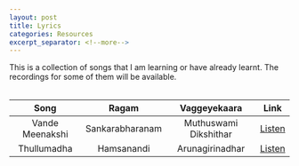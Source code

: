 ```yaml
---
layout: post
title: Lyrics
categories: Resources
excerpt_separator: <!--more-->
---
```



This is a collection of songs that I am learning or have already learnt. The recordings for some of them will be available.<br><br>

<!--more-->

| Song	| Ragam 	| Vaggeyekaara 	| Link |
| :-------------: |:-------------:| :-----:| :----:|
| Vande Meenakshi  	| Sankarabharanam   	| Muthuswami Dikshithar| <a href="/music/2019-09-22-vandeMeenakshi.html" target="blank">Listen</a> |
| Thullumadha  	| Hamsanandi   	| Arunagirinadhar | <a href="/music/2019-09-22-thullumadha.html" target="blank">Listen</a> |

